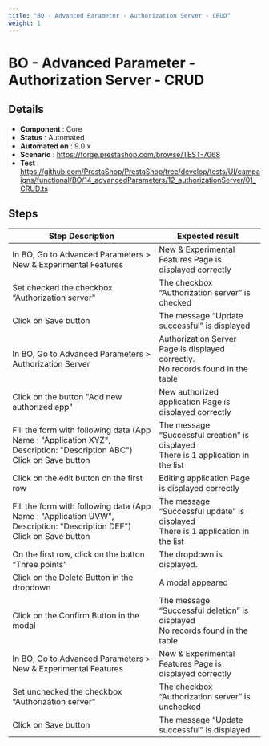```yaml
---
title: "BO - Advanced Parameter - Authorization Server - CRUD"
weight: 1
---
```


# BO - Advanced Parameter - Authorization Server - CRUD
## Details
* **Component** : Core
* **Status** : Automated
* **Automated on** : 9.0.x
* **Scenario** : https://forge.prestashop.com/browse/TEST-7068
* **Test** : https://github.com/PrestaShop/PrestaShop/tree/develop/tests/UI/campaigns/functional/BO/14_advancedParameters/12_authorizationServer/01_CRUD.ts

## Steps
| Step Description | Expected result |
| ----- | ----- |
| In BO, Go to Advanced Parameters > New & Experimental Features | New & Experimental Features Page is displayed correctly |
| Set checked the checkbox “Authorization server" | The checkbox “Authorization server” is checked |
| Click on Save button | The message “Update successful” is displayed |
| In BO, Go to Advanced Parameters > Authorization Server | Authorization Server Page is displayed correctly.<br>No records found in the table |
| Click on the button "Add new authorized app" | New authorized application Page is displayed correctly |
| Fill the form with following data (App Name : "Application XYZ", Description: "Description ABC")<br>Click on Save button | The message “Successful creation” is displayed<br>There is 1 application in the list |
| Click on the edit button on the first row | Editing application Page is displayed correctly |
| Fill the form with following data (App Name : "Application UVW", Description: "Description DEF")<br>Click on Save button | The message “Successful update” is displayed<br>There is 1 application in the list |
| On the first row, click on the button “Three points” | The dropdown is displayed. |
| Click on the Delete Button in the dropdown | A modal appeared |
| Click on the Confirm Button in the modal | The message “Successful deletion” is displayed<br>No records found in the table |
| In BO, Go to Advanced Parameters > New & Experimental Features | New & Experimental Features Page is displayed correctly |
| Set unchecked the checkbox “Authorization server" | The checkbox “Authorization server” is unchecked |
| Click on Save button | The message “Update successful” is displayed |
